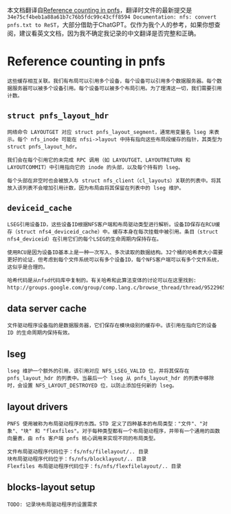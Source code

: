 本文档翻译自[Reference counting in pnfs](https://github.com/torvalds/linux/blob/34e75cf4beb1a88a61b7c76b5fdc99c43cff8594/Documentation/filesystems/nfs/pnfs.rst)，翻译时文件的最新提交是`34e75cf4beb1a88a61b7c76b5fdc99c43cff8594 Documentation: nfs: convert pnfs.txt to ReST`，大部分借助于ChatGPT。仅作为我个人的参考，如果你想查阅，建议看英文文档，因为我不确定我记录的中文翻译是否完整和正确。

# Reference counting in pnfs

```
这些缓存相互关联。我们有布局可以引用多个设备，每个设备可以引用多个数据服务器。每个数据服务器可以被多个设备引用。每个设备可以被多个布局引用。为了理清这一切，我们需要引用计数。
```

## `struct pnfs_layout_hdr`

```
网络命令 LAYOUTGET 对应 struct pnfs_layout_segment，通常用变量名 lseg 来表示。每个 nfs_inode 可能在 nfsi->layout 中持有指向这些布局段缓存的指针，其类型为 struct pnfs_layout_hdr。

我们会在每个引用它的未完成 RPC 调用（如 LAYOUTGET、LAYOUTRETURN 和 LAYOUTCOMMIT）中引用指向它的 inode 的头部，以及每个持有的 lseg。

每个头部在非空时也会被放入与 struct nfs_client（cl_layouts）关联的列表中。将其放入该列表不会增加引用计数，因为布局由将其保留在列表中的 lseg 维护。
```

## `deviceid_cache`

```
LSEG引用设备ID，这些设备ID根据NFS客户端和布局驱动类型进行解析。设备ID保存在RCU缓存（struct nfs4_deviceid_cache）中。缓存本身在每次挂载中被引用。条目（struct nfs4_deviceid）在引用它们的每个LSEG的生命周期内保持存在。

使用RCU是因为设备ID基本上是一种一次写入、多次读取的数据结构。32个桶的哈希表大小需要更好的论证，但考虑到每个文件系统可以有多个设备ID，每个NFS客户端可以有多个文件系统，这似乎是合理的。

哈希代码是从nfsd代码库中复制的。有关哈希和此算法变体的讨论可以在这里找到: http://groups.google.com/group/comp.lang.c/browse_thread/thread/9522965e2b8d3809。
```

## data server cache

```
文件驱动程序设备指的是数据服务器，它们保存在模块级别的缓存中。该引用在指向它的设备 ID 的生命周期内保持有效。
```

## lseg

```
lseg 维护一个额外的引用，该引用对应 NFS_LSEG_VALID 位，并将其保存在 pnfs_layout_hdr 的列表中。当最后一个 lseg 从 pnfs_layout_hdr 的列表中移除时，会设置 NFS_LAYOUT_DESTROYED 位，以防止添加任何新的 lseg。
```

## layout drivers

```
PNFS 使用被称为布局驱动程序的东西。STD 定义了四种基本的布局类型："文件"、"对象"、"块" 和 "flexfiles"。对于每种类型都有一个布局驱动程序，并带有一个通用的函数向量表，由 nfs 客户端 pnfs 核心调用来实现不同的布局类型。

文件布局驱动程序代码位于：fs/nfs/filelayout/.. 目录
块布局驱动程序代码位于：fs/nfs/blocklayout/.. 目录
Flexfiles 布局驱动程序代码位于：fs/nfs/flexfilelayout/.. 目录
```

## blocks-layout setup

```
TODO: 记录块布局驱动程序的设置需求
```